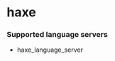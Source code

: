 # haxe
<!--- THIS DOCUMENT IS AUTOMATICALLY GENERATED, DON'T EDIT IT -->

### Supported language servers

- haxe_language_server

